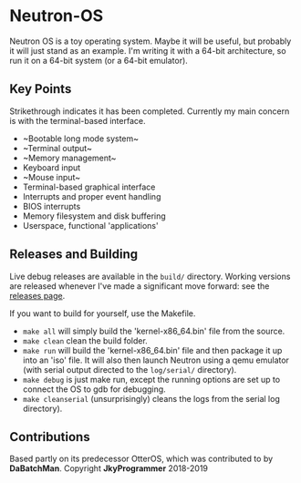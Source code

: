# Neutron-OS

Neutron OS is a toy operating system. Maybe it will be useful, but probably it will just stand as an example. I'm writing it with a 64-bit architecture, so run it on a 64-bit system (or a 64-bit emulator).

## Key Points
Strikethrough indicates it has been completed. Currently my main concern is with the terminal-based interface.

* ~Bootable long mode system~
* ~Terminal output~
* ~Memory management~
* Keyboard input
* ~Mouse input~
* Terminal-based graphical interface
* Interrupts and proper event handling
* BIOS interrupts
* Memory filesystem and disk buffering
* Userspace, functional 'applications'

## Releases and Building
Live debug releases are available in the ```build/``` directory. Working versions are released whenever I've made a significant move forward: see the [releases page](https://github.com/JkyProgrammer/Neutron-OS/releases).

If you want to build for yourself, use the Makefile.
* ```make all``` will simply build the 'kernel-x86_64.bin' file from the source.
* ```make clean``` clean the build folder.
* ```make run``` will build the 'kernel-x86_64.bin' file and then package it up into an 'iso' file. It will also then launch Neutron using a qemu emulator (with serial output directed to the ```log/serial/``` directory).
* ```make debug``` is just make run, except the running options are set up to connect the OS to gdb for debugging.
* ```make cleanserial``` (unsurprisingly) cleans the logs from the serial log directory).


## Contributions
Based partly on its predecessor OtterOS, which was contributed to by **DaBatchMan**.
Copyright **JkyProgrammer** 2018-2019
